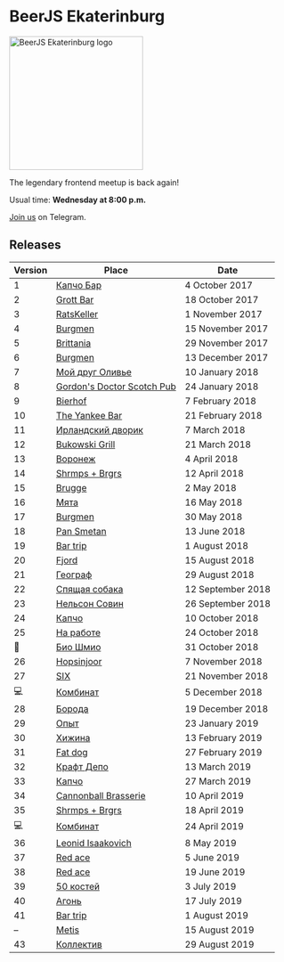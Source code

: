 # BeerJS Ekaterinburg

<img src="https://github.com/beerjs/ekb/blob/master/logo.png?raw=true" alt="BeerJS Ekaterinburg logo" width="240" height="240" />

The legendary frontend meetup is back again!

Usual time: **Wednesday at 8:00 p.m.**

[Join us](https://t.me/beerjs_ekb) on Telegram.

## Releases

Version | Place                                                       | Date
--------|-------------------------------------------------------------|------------------
1       | [Капчо Бар](https://github.com/beerjs/ekb/issues/1)         | 4 October 2017
2       | [Grott Bar](https://github.com/beerjs/ekb/issues/2)         | 18 October 2017
3       | [RatsKeller](https://github.com/beerjs/ekb/issues/3)        | 1 November 2017
4       | [Burgmen](https://github.com/beerjs/ekb/issues/4)           | 15 November 2017
5       | [Brittania](https://github.com/beerjs/ekb/issues/5)         | 29 November 2017
6       | [Burgmen](https://github.com/beerjs/ekb/issues/6)           | 13 December 2017
7       | [Мой друг Оливье](https://github.com/beerjs/ekb/issues/7)   | 10 January 2018
8       | [Gordon's Doctor Scotch Pub](https://github.com/beerjs/ekb/issues/8) | 24 January 2018
9       | [Bierhof](https://github.com/beerjs/ekb/issues/9)           | 7 February 2018
10      | [The Yankee Bar](https://github.com/beerjs/ekb/issues/10)   | 21 February 2018
11      | [Ирландский дворик](https://github.com/beerjs/ekb/issues/11)| 7 March 2018
12      | [Bukowski Grill](https://github.com/beerjs/ekb/issues/12)   | 21 March 2018
13      | [Воронеж](https://github.com/beerjs/ekb/issues/13)          | 4 April 2018
14      | [Shrmps + Brgrs](https://github.com/beerjs/ekb/issues/14)   | 12 April 2018
15      | [Brugge](https://github.com/beerjs/ekb/issues/15)           | 2 May 2018
16      | [Мята](https://github.com/beerjs/ekb/issues/16)             | 16 May 2018
17      | [Burgmen](https://github.com/beerjs/ekb/issues/17)          | 30 May 2018
18      | [Pan Smetan](https://github.com/beerjs/ekb/issues/18)       | 13 June 2018
19      | [Bar trip](https://github.com/beerjs/ekb/issues/19)         | 1 August 2018
20      | [Fjord](https://github.com/beerjs/ekb/issues/20)            | 15 August 2018
21      | [Географ](https://github.com/beerjs/ekb/issues/21)          | 29 August 2018
22      | [Спящая собака](https://github.com/beerjs/ekb/issues/22)    | 12 September 2018
23      | [Нельсон Совин](https://github.com/beerjs/ekb/issues/23)    | 26 September 2018
24      | [Капчо](https://github.com/beerjs/ekb/issues/24)            | 10 October 2018
25      | [На работе](https://github.com/beerjs/ekb/issues/25)        | 24 October 2018
🍷      | [Био Шмио](https://github.com/beerjs/ekb/issues/27)         | 31 October 2018
26      | [Hopsinjoor](https://github.com/beerjs/ekb/issues/28)       | 7 November 2018
27      | [SIX](https://github.com/beerjs/ekb/issues/29)              | 21 November 2018 
💻      | [Комбинат](https://github.com/beerjs/ekb/issues/30)         | 5 December 2018
28      | [Борода](https://github.com/beerjs/ekb/issues/31)           | 19 December 2018
29      | [Опыт](https://github.com/beerjs/ekb/issues/32)             | 23 January 2019
30      | [Хижина](https://github.com/beerjs/ekb/issues/33)           | 13 February 2019
31      | [Fat dog](https://github.com/beerjs/ekb/issues/34)          | 27 February 2019
32      | [Крафт Депо](https://github.com/beerjs/ekb/issues/35)       | 13 March 2019
33      | [Капчо](https://github.com/beerjs/ekb/issues/36)            | 27 March 2019
34      | [Cannonball Brasserie](https://github.com/beerjs/ekb/issues/38) | 10 April 2019
35      | [Shrmps + Brgrs](https://github.com/beerjs/ekb/issues/39)   | 18 April 2019
💻      | [Комбинат](https://github.com/beerjs/ekb/issues/40)         | 24 April 2019
36      | [Leonid Isaakovich](https://github.com/beerjs/ekb/issues/41) | 8 May 2019
37      | [Red ace](https://github.com/beerjs/ekb/issues/43)          | 5 June 2019
38      | [Red ace](https://github.com/beerjs/ekb/issues/44)          | 19 June 2019
39      | [50 костей](https://github.com/beerjs/ekb/issues/45)        | 3 July 2019
40      | [Агонь](https://github.com/beerjs/ekb/issues/46)            | 17 July 2019
41      | [Bar trip](https://github.com/beerjs/ekb/issues/48)         | 1 August 2019
–       | [Metis](https://github.com/beerjs/ekb/issues/49)            | 15 August 2019
43      | [Коллектив](https://github.com/beerjs/ekb/issues/50)        | 29 August 2019
